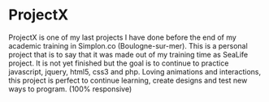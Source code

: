 # ProjectX
ProjectX is one of my last projects I have done before the end of my academic training in Simplon.co (Boulogne-sur-mer). This is a personal project that is to say that it was made out of my training time as SeaLife project. It is not yet finished but the goal is to continue to practice javascript, jquery, html5, css3 and php. Loving animations and interactions, this project is perfect to continue learning, create designs and test new ways to program. (100% responsive)
